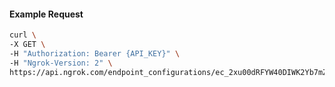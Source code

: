 <!-- Code generated for API Clients. DO NOT EDIT. -->

#### Example Request

```bash
curl \
-X GET \
-H "Authorization: Bearer {API_KEY}" \
-H "Ngrok-Version: 2" \
https://api.ngrok.com/endpoint_configurations/ec_2xu00dRFYW40DIWK2Yb7mZ1rXV5/circuit_breaker
```
